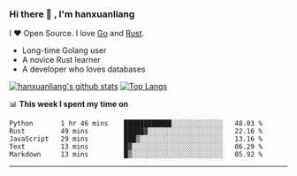 ### Hi there 👋 , I'm hanxuanliang

<!--
**hanxuanliang/hanxuanliang** is a ✨ _special_ ✨ repository because its `README.md` (this file) appears on your GitHub profile.

Here are some ideas to get you started:

- 🔭 I’m currently working on ...
- 🌱 I’m currently learning ...
- 👯 I’m looking to collaborate on ...
- 🤔 I’m looking for help with ...
- 💬 Ask me about ...
- 📫 How to reach me: ...
- 😄 Pronouns: ...
- ⚡ Fun fact: ...
-->
I ❤ Open Source. I love [Go](https://golang.org) and [Rust](https://www.rust-lang.org/zh-CN/).

* Long-time Golang user
* A novice Rust learner
* A developer who loves databases

[![hanxuanliang's github stats](https://github-readme-stats.vercel.app/api/top-langs/?username=hanxuanliang&hide=html)](https://github.com/anuraghazra/github-readme-stats)
[![Top Langs](https://github-readme-stats.vercel.app/api?username=hanxuanliang&show_icons=true&count_private=true&line_height=40)](https://github.com/anuraghazra/github-readme-stats)

📊 **This week I spent my time on**
<!--START_SECTION:waka-->
```text
Python       1 hr 46 mins    ████████████░░░░░░░░░░░░░   48.03 % 
Rust         49 mins         █████▓░░░░░░░░░░░░░░░░░░░   22.16 % 
JavaScript   29 mins         ███▒░░░░░░░░░░░░░░░░░░░░░   13.16 % 
Text         13 mins         █▓░░░░░░░░░░░░░░░░░░░░░░░   06.29 % 
Markdown     13 mins         █▒░░░░░░░░░░░░░░░░░░░░░░░   05.92 % 
```
<!--END_SECTION:waka-->

***
